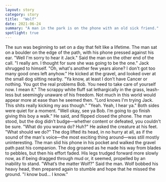 ```yaml
---
layout: story
category: story
title:  "Wolf"
date: 2021-06-24
summary: "A man in the park is on the phone with an old sick friend."
spotlight: true
---
```


The sun was beginning to set on a day that felt like a lifetime. The man sat on a boulder on the edge of the path, with his phone pressed against his ear.
	"Well I'm sorry to hear it Jack." Said the man on the other end of the call. "I really am. I thought for sure she was going to be the one."
	Jack shrugged to himself. "Oh, what's another few years alone? I don't got too many good ones left anyhow."
	He kicked at the gravel, and looked over at the small dog sitting nearby.
	"Ya know, at least I don’t have Cancer or nothing. You got the real problems Bob. You need to take care of yourself now. I mean it."
	The scrappy white fluff sat lethargically in the grass, leash-less but seemingly unaware of his freedom. Not much in this world would appear more at ease than he seemed then.
	"Lord knows I'm trying Jack. This shits really kicking my ass though."
	"Yeah. Yeah, I hear ya."
	Both sides were quiet for a moment.
	"Well okay, see ya Bob. I’m going to go finish giving this boy a walk." He said, and flipped closed the phone.
	The man stood, but the dog didn’t budge—whether content or defeated, you couldn't be sure.
	"What do you wanna do? Huh?" He asked the creature at his feet. "What should we do?"
	The dog lifted its head, in no hurry at all, as if the sound of the man's voice—the most exciting thing around—was still mostly uninteresting. The man slid his phone in his pocket and walked the gravel path past his companion. The dog groaned as he made his way from blades to pebbles, but then his effort faded. His legs trudged forward more slowly now, as if being dragged through mud or, it seemed, propelled by an inability to stand.
	"What’s the matter Wolf?" Said the man.
	Wolf bobbed his heavy head, then prepared again to stumble and hope that he missed the ground.
    "I know bud... I know."
